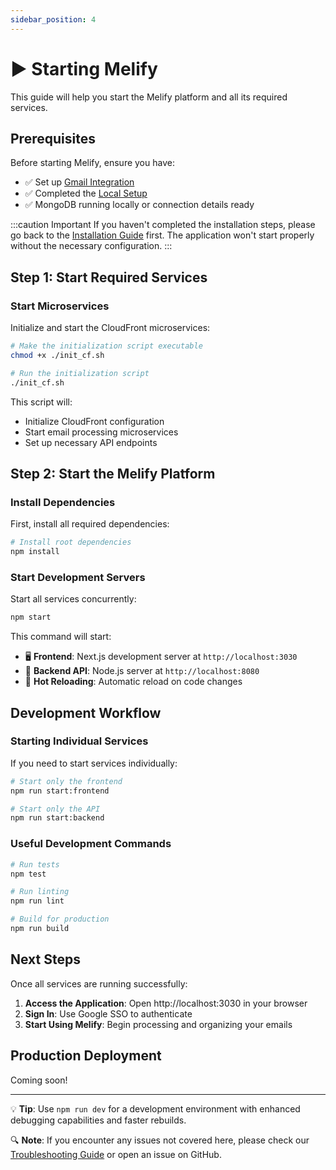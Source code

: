 ```yaml
---
sidebar_position: 4
---
```


# ▶️ Starting Melify

This guide will help you start the Melify platform and all its required services.

## Prerequisites

Before starting Melify, ensure you have:
- ✅ Set up [Gmail Integration](./gmail-integration)
- ✅ Completed the [Local Setup](./local-setup)
- ✅ MongoDB running locally or connection details ready

:::caution Important
If you haven't completed the installation steps, please go back to the [Installation Guide](./installation) first. The application won't start properly without the necessary configuration.
:::

## Step 1: Start Required Services

### Start Microservices
Initialize and start the CloudFront microservices:

```bash
# Make the initialization script executable
chmod +x ./init_cf.sh

# Run the initialization script
./init_cf.sh
```

This script will:
- Initialize CloudFront configuration
- Start email processing microservices
- Set up necessary API endpoints

## Step 2: Start the Melify Platform

### Install Dependencies
First, install all required dependencies:

```bash
# Install root dependencies
npm install
```

### Start Development Servers
Start all services concurrently:

```bash
npm start
```

This command will start:
- 🖥️ **Frontend**: Next.js development server at `http://localhost:3030`
- 🔧 **Backend API**: Node.js server at `http://localhost:8080`
- 🔄 **Hot Reloading**: Automatic reload on code changes

## Development Workflow

### Starting Individual Services
If you need to start services individually:

```bash
# Start only the frontend
npm run start:frontend

# Start only the API
npm run start:backend
```

### Useful Development Commands

```bash
# Run tests
npm test

# Run linting
npm run lint

# Build for production
npm run build
```

## Next Steps

Once all services are running successfully:

1. **Access the Application**: Open http://localhost:3030 in your browser
2. **Sign In**: Use Google SSO to authenticate
4. **Start Using Melify**: Begin processing and organizing your emails

## Production Deployment

Coming soon!

---

💡 **Tip**: Use `npm run dev` for a development environment with enhanced debugging capabilities and faster rebuilds.

🔍 **Note**: If you encounter any issues not covered here, please check our [Troubleshooting Guide](./troubleshooting) or open an issue on GitHub.